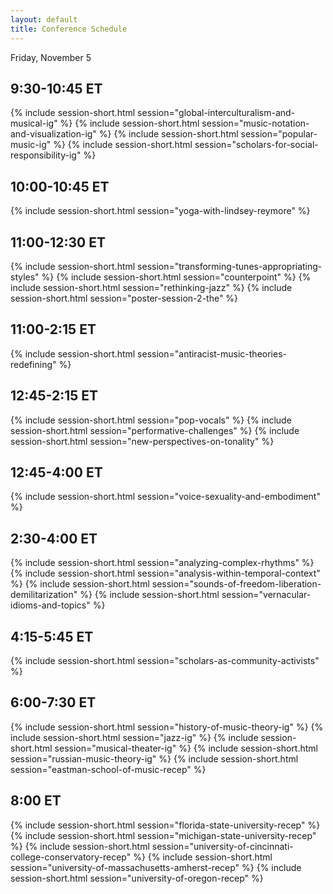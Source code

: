 ```yaml
---
layout: default
title: Conference Schedule
---
```



<summary markdown="span">
Friday, November 5
</summary>

<h2>9:30-10:45 ET</h2>
{% include session-short.html session="global-interculturalism-and-musical-ig" %}
{% include session-short.html session="music-notation-and-visualization-ig" %}
{% include session-short.html session="popular-music-ig" %}
{% include session-short.html session="scholars-for-social-responsibility-ig" %}

<h2>10:00-10:45 ET</h2>
{% include session-short.html session="yoga-with-lindsey-reymore" %}

<h2>11:00-12:30 ET</h2>
{% include session-short.html session="transforming-tunes-appropriating-styles" %}
{% include session-short.html session="counterpoint" %}
{% include session-short.html session="rethinking-jazz" %}
{% include session-short.html session="poster-session-2-the" %}

<h2>11:00-2:15 ET</h2>
{% include session-short.html session="antiracist-music-theories-redefining" %}

<h2>12:45-2:15 ET</h2>
{% include session-short.html session="pop-vocals" %}
{% include session-short.html session="performative-challenges" %}
{% include session-short.html session="new-perspectives-on-tonality" %}

<h2>12:45-4:00 ET</h2>
{% include session-short.html session="voice-sexuality-and-embodiment" %}

<h2>2:30-4:00 ET</h2>
{% include session-short.html session="analyzing-complex-rhythms" %}
{% include session-short.html session="analysis-within-temporal-context" %}
{% include session-short.html session="sounds-of-freedom-liberation-demilitarization" %}
{% include session-short.html session="vernacular-idioms-and-topics" %}

<h2>4:15-5:45 ET</h2>
{% include session-short.html session="scholars-as-community-activists" %}


<h2>6:00-7:30 ET</h2>
{% include session-short.html session="history-of-music-theory-ig" %}
{% include session-short.html session="jazz-ig" %}
{% include session-short.html session="musical-theater-ig" %}
{% include session-short.html session="russian-music-theory-ig" %}
{% include session-short.html session="eastman-school-of-music-recep" %}

<h2>8:00 ET</h2>
{% include session-short.html session="florida-state-university-recep" %}
{% include session-short.html session="michigan-state-university-recep" %}
{% include session-short.html session="university-of-cincinnati-college-conservatory-recep" %}
{% include session-short.html session="university-of-massachusetts-amherst-recep" %}
{% include session-short.html session="university-of-oregon-recep" %}
